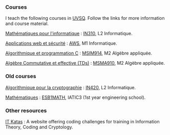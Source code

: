 ### Courses

I teach the following courses in [UVSQ](http://www.uvsq.fr/). Follow
the links for more information and course material.

[Mathématiques pour l'informatique][IN310]
: [IN310][IN310], L2 Informatique.

[Applications web et sécurité][AWS]
: [AWS][AWS], M1 Informatique.

[Algorithmique et programmation C][MSIM914]
: [MSIM914][MSIM914], M2 Algèbre appliquée.

[Algèbre Commutative et effective (TDs)][MSMA910]
: [MSMA910][MSMA910], M2 Algèbre appliquée.

### Old courses

[Algorithmique pour la cryptographie][IN420]
: [IN420][IN420], L2 Informatique.

[Mathématiques][ESB1MATH]
: [ESB1MATH][ESB1MATH], IATIC3 (1st year engineering school).

### Other resources
      
[IT Katas](http://it-katas.defeo.lu/ "IT Katas")
: A website offering coding challenges for training in Information Theory, Coding and Cryptology.


[MSIM914]: http://defeo.lu/MA2-AlgoC/ "MSIM914"
[MSMA910]: http://defeo.lu/MA2-ace/ "MSMA910"
[AWS]: http://defeo.lu/aws/ "AWS"
[IN310]: http://defeo.lu/in310/ "IN310"
[IN420]: http://defeo.lu/in420/ "IN420"
[ESB1MATH]: http://defeo.lu/esb1math/ "ESB1MATH"
